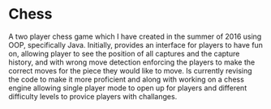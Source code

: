 # Chess
A two player chess game which I have created in the summer of 2016 using OOP, specifically Java. Initially, provides an interface for players to have fun on, allowing player to see the position of all captures and the capture history, and with wrong move detection enforcing the players to make the correct moves for the piece they would like to move.
Is currently revising the code to make it more proficient and along with working on a chess engine allowing single player mode to open up for players and different difficulty levels to provice players with challanges.
